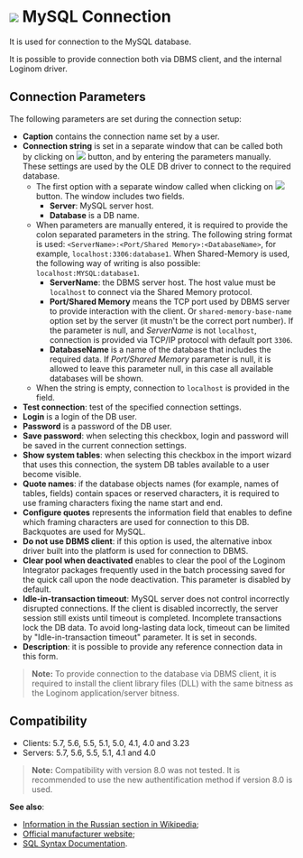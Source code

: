 # ![ ](../../../images/icons/data-sources/db-mysql_default.svg) MySQL Connection

It is used for connection to the MySQL database.

It is possible to provide connection both via DBMS client, and the internal Loginom driver.

## Connection Parameters

The following parameters are set during the connection setup:

* **Caption** contains the connection name set by a user.
* **Connection string** is set in a separate window that can be called both by clicking on ![ ](../../../images/extjs-theme/form/open-trigger/open-trigger_default.svg) button, and by entering the parameters manually. These settings are used by the OLE DB driver to connect to the required database.
   * The first option with a separate window called when clicking on ![ ](../../../images/extjs-theme/form/open-trigger/open-trigger_default.svg) button. The window includes two fields.
      * **Server**: MySQL server host.
      * **Database** is a DB name.
   * When parameters are manually entered, it is required to provide the colon separated parameters in the string. The following string format is used: `<ServerName>:<Port/Shared Memory>:<DatabaseName>`, for example, `localhost:3306:database1`. When Shared-Memory is used, the following way of writing is also possible: `localhost:MYSQL:database1`.
      * **ServerName**: the DBMS server host. The host value must be `localhost` to connect via the Shared Memory protocol.
      * **Port/Shared Memory** means the TCP port used by DBMS server to provide interaction with the client. Or `shared-memory-base-name` option set by the server (it mustn't be the correct port number). If the parameter is null, and *ServerName* is not `localhost`, connection is provided via TCP/IP protocol with default port `3306`.
      * **DatabaseName** is a name of the database that includes the required data. If *Port/Shared Memory* parameter is null, it is allowed to leave this parameter null, in this case all available databases will be shown.
   * When the string is empty, connection to `localhost` is provided in the field.
* **Test connection**: test of the specified connection settings.
* **Login** is a login of the DB user.
* **Password** is a password of the DB user.
* **Save password**: when selecting this checkbox, login and password will be saved in the current connection settings.
* **Show system tables**: when selecting this checkbox in the import wizard that uses this connection, the system DB tables available to a user become visible.
* **Quote names**: if the database objects names (for example, names of tables, fields) contain spaces or reserved characters, it is required to use framing characters fixing the name start and end.
* **Configure quotes** represents the information field that enables to define which framing characters are used for connection to this DB. Backquotes are used for MySQL.
* **Do not use DBMS client**: if this option is used, the alternative inbox driver built into the platform is used for connection to DBMS.
* **Clear pool when deactivated** enables to clear the pool of the Loginom Integrator packages frequently used in the batch processing saved for the quick call upon the node deactivation. This parameter is disabled by default.
* **Idle-in-transaction timeout**: MySQL server does not control incorrectly disrupted connections. If the client is disabled incorrectly, the server session still exists until timeout is completed. Incomplete transactions lock the DB data. To avoid long-lasting data lock, timeout can be limited by "Idle-in-transaction timeout" parameter. It is set in seconds.
* **Description**: it is possible to provide any reference connection data in this form.

> **Note:** To provide connection to the database via DBMS client, it is required to install the client library files (DLL) with the same bitness as the Loginom application/server bitness.

## Compatibility

* Clients: 5.7, 5.6, 5.5, 5.1, 5.0, 4.1, 4.0 and 3.23
* Servers: 5.7, 5.6, 5.5, 5.1, 4.1 and 4.0

> **Note:** Compatibility with version 8.0 was not tested. It is recommended to use the new authentification method if version 8.0 is used.

**See also**:

* [Information in the Russian section in Wikipedia](https://ru.wikipedia.org/wiki/MySQL);
* [Official manufacturer website](https://www.mysql.com/);
* [SQL Syntax Documentation](https://dev.mysql.com/doc/refman/5.7/en/sql-syntax.html).
